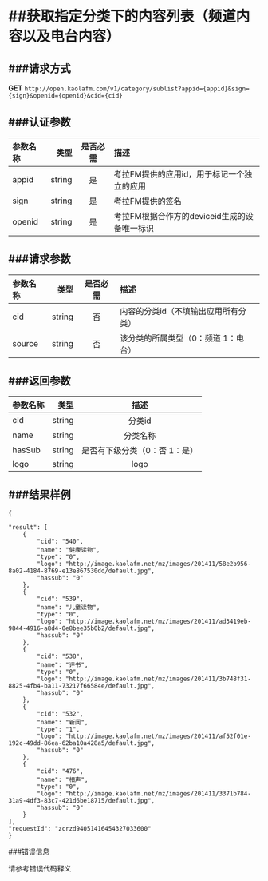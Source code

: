 ##获取指定分类下的内容列表（频道内容以及电台内容）
===
###请求方式
---

**GET** `http://open.kaolafm.com/v1/category/sublist?appid={appid}&sign={sign}&openid={openid}&cid={cid}`

###认证参数
---
| 参数名称 | 类型    | 是否必需 |描述
|:------- |-------:|:------:|:----|
| appid   | string |   是   |考拉FM提供的应用id，用于标记一个独立的应用
| sign    | string |   是   |考拉FM提供的签名
| openid  | string |   是   |考拉FM根据合作方的deviceid生成的设备唯一标识


###请求参数
---

| 参数名称 | 类型    | 是否必需 |描述
|:------- |-------:|:------:|:----|
| cid   | string |   否   |内容的分类id（不填输出应用所有分类）
| source    | string |   否   |该分类的所属类型（0：频道 1：电台）

###返回参数
---

| 参数名称 | 类型    | 描述 
|:------- |-------:|:------:|
| cid   | string |   分类id  |
| name    | string |   分类名称  |
| hasSub  | string |   是否有下级分类（0：否 1：是）  |
|logo|string|logo
###结果样例
---

    {

    "result": [
        {
            "cid": "540",
            "name": "健康读物",
            "type": "0",
            "logo": "http://image.kaolafm.net/mz/images/201411/58e2b956-8a02-4184-8769-e13e867530dd/default.jpg",
            "hassub": "0"
        },
        {
            "cid": "539",
            "name": "儿童读物",
            "type": "0",
            "logo": "http://image.kaolafm.net/mz/images/201411/ad3419eb-9844-4916-a8d4-0e8bee35b0b2/default.jpg",
            "hassub": "0"
        },
        {
            "cid": "538",
            "name": "评书",
            "type": "0",
            "logo": "http://image.kaolafm.net/mz/images/201411/3b748f31-8825-4fb4-ba11-73217f66584e/default.jpg",
            "hassub": "0"
        },
        {
            "cid": "532",
            "name": "新闻",
            "type": "1",
            "logo": "http://image.kaolafm.net/mz/images/201411/af52f01e-192c-49dd-86ea-62ba10a428a5/default.jpg",
            "hassub": "0"
        },
        {
            "cid": "476",
            "name": "相声",
            "type": "0",
            "logo": "http://image.kaolafm.net/mz/images/201411/3371b784-31a9-4df3-83c7-421d6be18715/default.jpg",
            "hassub": "0"
        }
    ],
    "requestId": "zcrzd94051416454327033600"
    }
    


###错误信息

请参考错误代码释义
